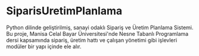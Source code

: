# SiparisUretimPlanlama
Python dilinde geliştirilmiş, sanayi odaklı Sipariş ve Üretim Planlama Sistemi. Bu proje, Manisa Celal Bayar Üniversitesi'nde Nesne Tabanlı Programlama dersi kapsamında sipariş, üretim hattı ve çalışan yönetimi gibi işlevleri modüler bir yapı içinde ele alır.
